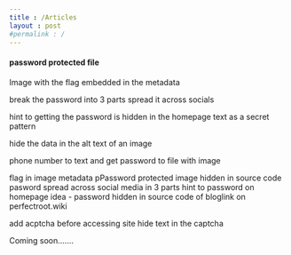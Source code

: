 ```yaml
---
title : /Articles
layout : post
#permalink : /
---
```



#### password protected file
Image with the flag embedded in the metadata

break the password into 3 parts
spread it across socials

hint to getting the password is hidden in the homepage text as a secret pattern


hide the data in the alt text of an image


phone number to text and get password to file with image

flag in image metadata
pPassword protected image hidden in source code
pasword spread across social media in 3 parts
hint to password on homepage
idea - password hidden in source code of bloglink on perfectroot.wiki

add acptcha before accessing site
hide text in the captcha

Coming soon.......

